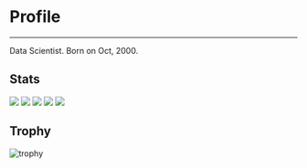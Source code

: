 # Profile
***
Data Scientist.
Born on Oct, 2000.

## Stats
![](http://github-profile-summary-cards.vercel.app/api/cards/profile-details?username=ysngft&theme=gruvbox)
![](http://github-profile-summary-cards.vercel.app/api/cards/repos-per-language?username=ysngft&theme=gruvbox)
![](http://github-profile-summary-cards.vercel.app/api/cards/most-commit-language?username=ysngft&theme=gruvbox)
![](http://github-profile-summary-cards.vercel.app/api/cards/stats?username=ysngft&theme=gruvbox)
![](http://github-profile-summary-cards.vercel.app/api/cards/productive-time?username=ysngft&theme=gruvbox&utcOffset=9)

## Trophy
![trophy](https://github-profile-trophy.vercel.app/?username=ysngft&theme=gruvbox)
